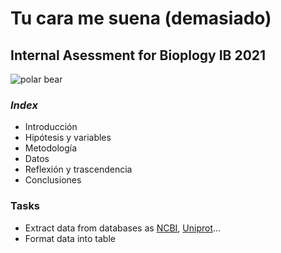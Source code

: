 # Tu cara me suena (demasiado)
## Internal Asessment for Bioplogy IB 2021

![polar bear](https://www.wwf.org.uk/sites/default/files/styles/social_share_image/public/2016-12/Original_WW22791.jpg?itok=Ouo7tsEJ)

### *Index*
- Introducción
- Hipótesis y variables
- Metodología
- Datos
- Reflexión y trascendencia
- Conclusiones

### Tasks

- Extract data from databases as [NCBI](ncbi.nlm.nih.gov), [Uniprot](uniprot.org)...
- Format data into table

